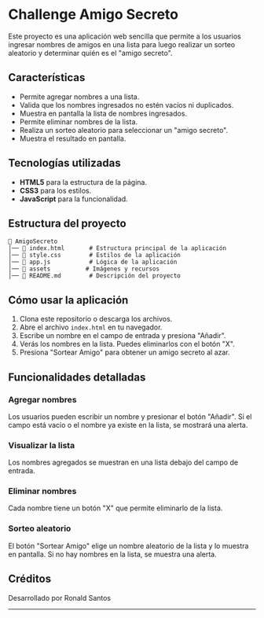 # Challenge Amigo Secreto

Este proyecto es una aplicación web sencilla que permite a los usuarios ingresar nombres de amigos en una lista para luego realizar un sorteo aleatorio y determinar quién es el "amigo secreto".

## Características

- Permite agregar nombres a una lista.
- Valida que los nombres ingresados no estén vacíos ni duplicados.
- Muestra en pantalla la lista de nombres ingresados.
- Permite eliminar nombres de la lista.
- Realiza un sorteo aleatorio para seleccionar un "amigo secreto".
- Muestra el resultado en pantalla.

## Tecnologías utilizadas

- **HTML5** para la estructura de la página.
- **CSS3** para los estilos.
- **JavaScript** para la funcionalidad.

## Estructura del proyecto

```
📁 AmigoSecreto
│── 📄 index.html       # Estructura principal de la aplicación
│── 📄 style.css        # Estilos de la aplicación
│── 📄 app.js           # Lógica de la aplicación
│── 📁 assets          # Imágenes y recursos
│── 📄 README.md        # Descripción del proyecto
```

## Cómo usar la aplicación

1. Clona este repositorio o descarga los archivos.
2. Abre el archivo `index.html` en tu navegador.
3. Escribe un nombre en el campo de entrada y presiona "Añadir".
4. Verás los nombres en la lista. Puedes eliminarlos con el botón "X".
5. Presiona "Sortear Amigo" para obtener un amigo secreto al azar.

## Funcionalidades detalladas

### Agregar nombres

Los usuarios pueden escribir un nombre y presionar el botón "Añadir". Si el campo está vacío o el nombre ya existe en la lista, se mostrará una alerta.

### Visualizar la lista

Los nombres agregados se muestran en una lista debajo del campo de entrada.

### Eliminar nombres

Cada nombre tiene un botón "X" que permite eliminarlo de la lista.

### Sorteo aleatorio

El botón "Sortear Amigo" elige un nombre aleatorio de la lista y lo muestra en pantalla. Si no hay nombres en la lista, se muestra una alerta.

## Créditos

Desarrollado por Ronald Santos

---


